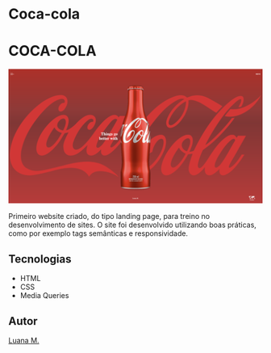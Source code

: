 # Coca-cola
# COCA-COLA
![](./coca-cola-preview.png)

Primeiro website criado, do tipo landing page, para treino no desenvolvimento de sites.
O site foi desenvolvido utilizando boas práticas, como por exemplo tags semânticas e responsividade.

## Tecnologias
* HTML
* CSS
* Media Queries

## Autor
[Luana M.](https://www.linkedin.com/in/luana-mariana-a78a1b30b/)

